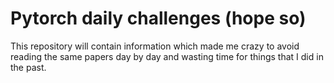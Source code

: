 # Pytorch daily challenges (hope so)


This repository will contain information which made me crazy to 
avoid reading the same papers day by day and wasting time for things that I did in the past. 


